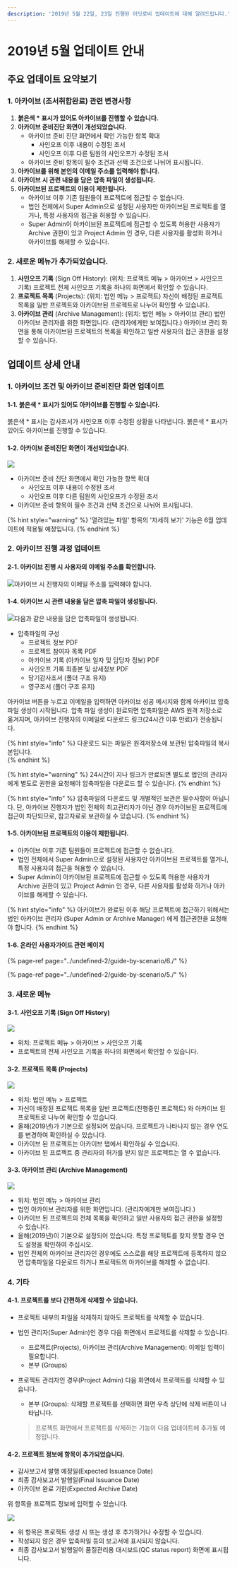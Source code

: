 ```yaml
---
description: '2019년 5월 22일, 23일 진행된 어딧로비 업데이트에 대해 알려드립니다.'
---
```


# 2019년 5월 업데이트 안내

## 주요 업데이트 요약보기  

### **1. 아카이브 \(조서취합완료\) 관련 변경사항** <a id="m_6400775684512047797gmail-m_3694621239583948069gmail-m_-6543680389425056669gmail-m_-1684579659908735432gmail-m_5891881768142690063gmail-m_1247216051809475878gmail-1-1"></a>

1. **붉은색 \* 표시가 있어도 아카이브를 진행할 수 있습니다.** 
2. **아카이브 준비진단 화면이 개선되었습니다.**
   * 아카이브 준비 진단 화면에서 확인 가능한 항목 확대
     * 사인오프 이후 내용이 수정된 조서
     * 사인오프 이후 다른 팀원의 사인오프가 수정된 조서
   * 아카이브 준비 항목이 필수 조건과 선택 조건으로 나뉘어 표시됩니다.
3. **아카이브를 위해 본인의 이메일 주소를 입력해야 합니다.** 
4. **아카이브 시 관련 내용을 담은 압축 파일이 생성됩니다.**
5. **아카이브된 프로젝트의 이용이 제한됩니다.** 
   * 아카이브 이후 기존 팀원들이 프로젝트에 접근할 수 없습니다. 
   * 법인 전체에서 Super Admin으로 설정된 사용자만 아카이브된 프로젝트를 열거나, 특정 사용자의 접근을 허용할 수 있습니다. 
   * Super Admin이 아카이브된 프로젝트에 접근할 수 있도록 허용한 사용자가 Archive 권한이 있고 Project Admin 인 경우, 다른 사용자를 활성화 하거나 아카이브를 해제할 수 있습니다.  

### **2. 새로운 메뉴가 추가되었습니다.** ‌ <a id="m_6400775684512047797gmail-m_3694621239583948069gmail-m_-6543680389425056669gmail-m_-1684579659908735432gmail-m_5891881768142690063gmail-m_1247216051809475878gmail-2-1"></a>

1. **사인오프 기록** \(Sign Off History\): \(위치: 프로젝트 메뉴 &gt; 아카이브 &gt; 사인오프 기록\) 프로젝트 전체 사인오프 기록을 하나의 화면에서 확인할 수 있습니다. 
2. **프로젝트 목록** \(Projects\): \(위치: 법인 메뉴 &gt; 프로젝트\) 자신이 배정된 프로젝트 목록을 일반 프로젝트와 아카이브된 프로젝트로 나누어 확인할 수 있습니다. 
3. **아카이브 관리** \(Archive Management\): \(위치: 법인 메뉴 &gt; 아카이브 관리\) 법인 아카이브 관리자를 위한 화면입니다. \(관리자에게만 보여집니다.\) 아카이브 관리 화면을 통해 아카이브된 프로젝트의 목록을 확인하고 일반 사용자의 접근 권한을 설정할 수 있습니다. 



## 업데이트 상세 안내 

### **1. 아카이브 조건 및 아카이브 준비진단 화면 업데이트**   <a id="m_6400775684512047797gmail-m_3694621239583948069gmail-m_-6543680389425056669gmail-m_-1684579659908735432gmail-m_5891881768142690063gmail-m_1247216051809475878gmail-1-1"></a>

#### **1-1. 붉은색 \* 표시가 있어도 아카이브를 진행할 수 있습니다.** 

붉은색 \* 표시는 감사조서가 사인오프 이후 수정된 상황을 나타냅니다. 붉은색 \* 표시가 있어도 아카이브를 진행할 수 있습니다. 

#### **1-2. 아카이브 준비진단 화면이 개선되었습니다.**

![](../.gitbook/assets/3.1_archivediagnosisupdate_01.jpg)

* 아카이브 준비 진단 화면에서 확인 가능한 항목 확대
  * 사인오프 이후 내용이 수정된 조서
  * 사인오프 이후 다른 팀원의 사인오프가 수정된 조서
* 아카이브 준비 항목이 필수 조건과 선택 조건으로 나뉘어 표시됩니다.

{% hint style="warning" %}
'열려있는 파일' 항목의 '자세히 보기' 기능은 6월 업데이트에 적용될 예정입니다. 
{% endhint %}



### 2. 아카이브 진행 과정 업데이트 

#### **2-1. 아카이브 진행 시 사용자의 이메일 주소를 확인합니다.** 

![&#xC544;&#xCE74;&#xC774;&#xBE0C; &#xC2DC; &#xC9C4;&#xD589;&#xC790;&#xC758; &#xC774;&#xBA54;&#xC77C; &#xC8FC;&#xC18C;&#xB97C; &#xC785;&#xB825;&#xD574;&#xC57C; &#xD569;&#xB2C8;&#xB2E4;. ](../.gitbook/assets/3.1_archiveprocess_01-email-input_thin.jpg)

#### **1-4. 아카이브 시 관련 내용을 담은 압축 파일이 생성됩니다.**

![&#xB2E4;&#xC74C;&#xACFC; &#xAC19;&#xC740; &#xB0B4;&#xC6A9;&#xC744; &#xB2F4;&#xC740; &#xC555;&#xCD95;&#xD30C;&#xC77C;&#xC774; &#xC0DD;&#xC131;&#xB429;&#xB2C8;&#xB2E4;. ](../.gitbook/assets/3.1_archivedzip_contents.jpg)

* 압축파일의 구성 
  * 프로젝트 정보 PDF
  * 프로젝트 참여자 목록 PDF
  * 아카이브 기록 \(아카이브 일자 및 담당자 정보\) PDF
  * 사인오프 기록 최종본 및 상세정보 PDF 
  * 당기감사조서 \(폴더 구조 유지\)
  * 영구조서 \(폴더 구조 유지\)

아카이브 버튼을 누르고 이메일을 입력하면 아카이브 성공 메시지와 함께 아카이브 압축 파일 생성이 시작됩니다. 압축 파일 생성이 완료되면 압축파일은 AWS 원격 저장소로 옮겨지며, 아카이브 진행자의 이메일로 다운로드 링크\(24시간 이후 만료\)가 전송됩니다. 

{% hint style="info" %}
다운로드 되는 파일은 원격저장소에 보관된 압축파일의 복사본입니다.  
{% endhint %}

{% hint style="warning" %}
24시간이 지나 링크가 만료되면 별도로 법인의 관리자에게 별도로 권한을 요청해야 압축파일을 다운로드 할 수 있습니다. 
{% endhint %}

{% hint style="info" %}
압축파일의 다운로드 및 개별적인 보관은 필수사항이 아닙니다. 단, 아카이브 진행자가 법인 전체의 최고관리자가 아닌 경우 아카이브된 프로젝트에 접근이 차단되므로, 참고자료로 보관하실 수 있습니다. 
{% endhint %}

#### **1-5. 아카이브된 프로젝트의 이용이 제한됩니다.** 

* 아카이브 이후 기존 팀원들이 프로젝트에 접근할 수 없습니다. 
* 법인 전체에서 Super Admin으로 설정된 사용자만 아카이브된 프로젝트를 열거나, 특정 사용자의 접근을 허용할 수 있습니다. 
* Super Admin이 아카이브된 프로젝트에 접근할 수 있도록 허용한 사용자가 Archive 권한이 있고 Project Admin 인 경우, 다른 사용자를 활성화 하거나 아카이브를 해제할 수 있습니다. 

{% hint style="info" %}
아카이브가 완료된 이후 해당 프로젝트에 접근하기 위해서는 법인 아카이브 관리자 \(Super Admin or Archive Manager\) 에게 접근권한을 요청해야 합니다. 
{% endhint %}

#### 1-6. 온라인 사용자가이드 관련 페이지 

{% page-ref page="../undefined-2/guide-by-scenario/6./" %}

{% page-ref page="../undefined-2/guide-by-scenario/5./" %}

### **3. 새로운 메뉴** ‌ <a id="m_6400775684512047797gmail-m_3694621239583948069gmail-m_-6543680389425056669gmail-m_-1684579659908735432gmail-m_5891881768142690063gmail-m_1247216051809475878gmail-2-1"></a>

#### **3-1.  사인오프 기록** \(Sign Off History\)

![](../.gitbook/assets/sign-off-screen.jpg)

* 위치: 프로젝트 메뉴 &gt; 아카이브 &gt; 사인오프 기록
* 프로젝트의 전체 사인오프 기록을 하나의 화면에서 확인할 수 있습니다. 

#### **3-2. 프로젝트 목록** \(Projects\)

![](../.gitbook/assets/projects-screen.jpg)

* 위치: 법인 메뉴 &gt; 프로젝트
* 자신이 배정된 프로젝트 목록을 일반 프로젝트\(진행중인 프로젝트\) 와 아카이브 된 프로젝트로 나누어 확인할 수 있습니다. 
* 올해\(2019년\)가 기본으로 설정되어 있습니다. 프로젝트가 나타나지 않는 경우 연도를 변경하여 확인하실 수 있습니다. 
* 아카이브 된 프로젝트는 아카이브 탭에서 확인하실 수 있습니다. 
* 아카이브 된 프로젝트 중 관리자의 허가를 받지 않은 프로젝트는 열 수 없습니다. 

#### **3-3. 아카이브 관리** \(Archive Management\)

![](../.gitbook/assets/archive-management-screen.jpg)

* 위치: 법인 메뉴 &gt; 아카이브 관리
* 법인 아카이브 관리자를 위한 화면입니다. \(관리자에게만 보여집니다.\) 
* 아카이브 된 프로젝트의 전체 목록을 확인하고 일반 사용자의 접근 권한을 설정할 수 있습니다. 
* 올해\(2019년\)이 기본으로 설정되어 있습니다. 특정 프로젝트를 찾지 못할 경우 연도 설정을 확인하여 주십시오. 
* 법인 전체의 아카이브 관리자인 경우에도 스스로를 해당 프로젝트에 등록하지 않으면 압축파일을 다운로드 하거나 프로젝트의 아카이브를 해제할 수 없습니다. 



### 4. 기타 

#### 4-1. 프로젝트를 보다 간편하게 삭제할 수 있습니다. 

* 프로젝트 내부의 파일을 삭제하지 않아도  프로젝트를 삭제할 수 있습니다. 
* 법인 관리자\(Super Admin\)인 경우 다음 화면에서 프로젝트를 삭제할 수 있습니다. 
  * 프로젝트\(Projects\), 아카이브 관리\(Archive Management\): 이메일 입력이 필요합니다. 
  * 본부 \(Groups\) 
* 프로젝트 관리자인 경우\(Project Admin\) 다음 화면에서 프로젝트를 삭제할 수 있습니다. 

  * 본부 \(Groups\): 삭제할 프로젝트를 선택하면 화면 우측 상단에 삭제 버튼이 나타납니다. 

  > 프로젝트 화면에서 프로젝트를 삭제하는 기능이 다음 업데이트에 추가될 예정입니다.

#### 4-2. 프로젝트 정보에 항목이 추가되었습니다. 

* 감사보고서 발행 예정일\(Expected Issuance Date\) 
* 최종 감사보고서 발행일\(Final Issuance Date\)
* 아카이브 완료 기한\(Expected Archive Date\)

위 항목을 프로젝트 정보에 입력할 수 있습니다.  

![](../.gitbook/assets/project-information-screen.jpg)

* 위 항목은 프로젝트 생성 시 또는 생성 후 추가하거나 수정할 수 있습니다. 
* 작성되지 않은 경우 압축파일 등의 보고서에 표시되지 않습니다.  
* 최종 감사보고서 발행일이 품질관리용 대시보드\(QC status report\) 화면에 표시됩니다. 

